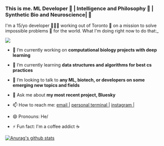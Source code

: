 ### This is me. ML Developer 🧠 | Intelligence and Philosophy 🤔 | Synthetic Bio and Neuroscience|  👋

I'm a 15/yo developer 🧑🏾‍💻 working out of Toronto 🍁 on a mission to solve impossible problems 🌅 for the world. What I'm doing right now to do that:_

<img src="https://s3.us-west-2.amazonaws.com/secure.notion-static.com/9b24f00e-27fd-48c3-a6b5-d9530c4aec91/IMG-0569_%281%29.jpeg?X-Amz-Algorithm=AWS4-HMAC-SHA256&X-Amz-Credential=AKIAT73L2G45O3KS52Y5%2F20210521%2Fus-west-2%2Fs3%2Faws4_request&X-Amz-Date=20210521T193859Z&X-Amz-Expires=86400&X-Amz-Signature=5e45d33aeeef468d5f8d927d6fe245f0987afa42dd5fb27c9948e22e5d0263be&X-Amz-SignedHeaders=host&response-content-disposition=filename%20%3D%22IMG-0569_%281%29.jpeg%22"> </img>

- 🔭 I’m currently working on <strong> computational biology projects with deep learning </strong>
- 🌱 I’m currently learning <strong> data structures and algorithms for best cs practices </strong>
- 👯 I’m looking to talk to <strong> any ML, biotech, or developers on some emerging new topics and fields </strong>
- 💬 Ask me about <strong> my most recent project, Bluesky </strong>

- 📫 How to reach me: <a href="hello.devpatel@gmail.com"> email |</a> <a href="https://www.notion.so/devpatelio/Hello-World-This-is-me-Dev-Patel-8fca6655db1f45e09cfcb273da6fcab2"> personal terminal |</a> <a href="https://www.instagram.com/devpatelio/"> instagram |</a> 
- 😄 Pronouns: He/
- ⚡ Fun fact: I'm a coffee addict ☕️


[![Anurag's github stats](https://github-readme-stats.vercel.app/api?username=devpatelio)](https://github.com/anuraghazra/github-readme-stats)

